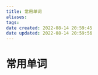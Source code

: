 ```yaml
---
title: 常用单词
aliases: 
tags: 
date created: 2022-08-14 20:59:45
date updated: 2022-08-14 20:59:56
---
```


# 常用单词
